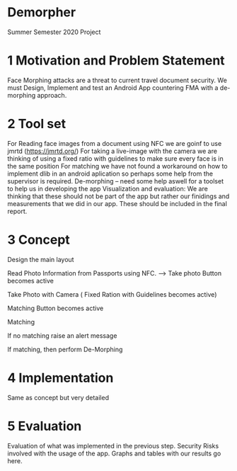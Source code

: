 # Demorpher
Summer Semester 2020 Project




# 1 Motivation and Problem Statement
Face Morphing attacks are a threat to current travel document security. We must Design, Implement and test an Android App countering FMA with a de-morphing approach.

# 2 Tool set
For Reading face images from a document using NFC we are goinf to use jmrtd (https://jmrtd.org/)
For taking a live-image with the camera we are thinking of using a fixed ratio with guidelines to make sure every face is in the same position
For matching we have not found a workaround on how to implement dlib in an android aplication so perhaps some help from the supervisor is required.
De-morphing – need some help aswell for a toolset to help us in developing the app
Visualization and evaluation: We are thinking that these should not be part of the app but rather our finidings and measurements that we did in our app. These should be included in the final report.

# 3 Concept
Design the main layout
 	
Read Photo Information from 	Passports using NFC. --> Take photo Button becomes active
 	
Take Photo with Camera ( Fixed 	Ration with Guidelines becomes active)
 	
Matching Button becomes active
 	
Matching
 	
If no matching raise an alert 	message
 	
If matching, then perform 	De-Morphing



# 4 Implementation
Same as concept but very detailed


# 5 Evaluation
Evaluation of what was implemented in the previous step.
Security Risks involved with the usage of the app.
Graphs and tables with our results go here.


